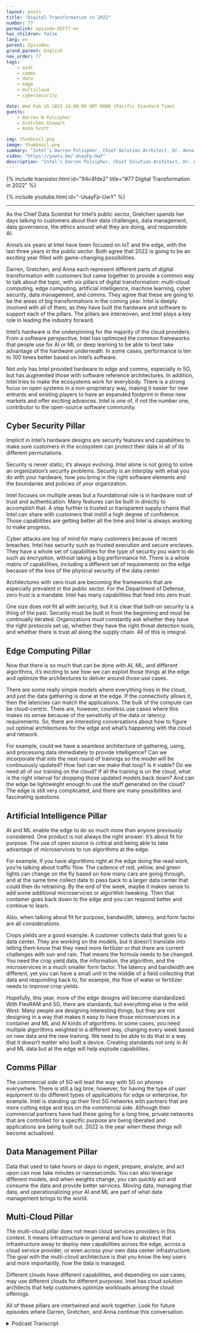 ```yaml
---
layout: posts
title: "Digital Transformation in 2022"
number: 77
permalink: episode-EDT77-en
has_children: false
lang: en
parent: Episodes
grand_parent: English
nav_order: 77
tags:
    - aiml
    - comms
    - data
    - edge
    - multicloud
    - cybersecurity

date: Wed Feb 16 2022 16:00:00 GMT-0800 (Pacific Standard Time)
guests:
    - Darren W Pulsipher
    - Gretchen Stewart
    - Anna Scott

img: thumbnail.png
image: thumbnail.png
summary: "Intel’s Darren Pulsipher, Chief Solution Architect, Dr. Anna Scott, Chief Edge Architect, and Gretchen Stewart, Chief Data Scientist discuss the six pillars of digital transformation in 2022: multi-cloud computing, edge computing, artificial intelligence, machine learning, cyber security, data management, and comms. "
video: "https://youtu.be/-UsayFp-UwY"
description: "Intel’s Darren Pulsipher, Chief Solution Architect, Dr. Anna Scott, Chief Edge Architect, and Gretchen Stewart, Chief Data Scientist discuss the six pillars of digital transformation in 2022: multi-cloud computing, edge computing, artificial intelligence, machine learning, cyber security, data management, and comms. "
---
```


<div>
{% include transistor.html id="94c4fde2" title="#77 Digital Transformation in 2022" %}

{% include youtube.html id="-UsayFp-UwY" %}
</div>

---

As the Chief Data Scientist for Intel’s public sector, Gretchen spends her days talking to customers about their data challenges, data management, data governance, the ethics around what they are doing, and responsible AI.

Anna’s six years at Intel have been focused on IoT and the edge, with the last three years in the public sector. Both agree that 2022 is going to be an exciting year filled with game-changing possibilities.

Darren, Gretchen, and Anna each represent different parts of digital transformation with customers but came together to provide a common way to talk about the topic, with six pillars of digital transformation: multi-cloud computing, edge computing, artificial intelligence, machine learning, cyber security, data management, and comms.  They agree that these are going to be the areas of big transformations in the coming year. Intel is deeply involved with all of them, as they have built the hardware and software to support each of the pillars. The pillars are interwoven, and Intel plays a key role in leading the industry forward.

Intel’s hardware is the underpinning for the majority of the cloud providers. From a software perspective, Intel has optimized the common frameworks that people use for AI or ML or deep learning to be able to best take advantage of the hardware underneath. In some cases, performance is ten to 100 times better based on Intel’s software.

Not only has Intel provided hardware to edge and comms, especially in 5G, but has augmented those with software reference architectures. In addition, Intel tries to make the ecosystems work for everybody. There is a strong focus on open systems in a non-proprietary way, making it easier for new entrants and existing players to have an expanded footprint in these new markets and offer exciting advances.  Intel is one of, if not the number one, contributor to the open-source software community.

## Cyber Security Pillar

Implicit in Intel’s hardware designs are security features and capabilities to make sure customers in the ecosystem can protect their data in all of its different permutations.

Security is never static; it’s always evolving. Intel alone is not going to solve an organization’s security problems. Security is an interplay with what you do with your hardware, how you bring in the right software elements and the boundaries and policies of your organization.

Intel focuses on multiple areas but a foundational role is in hardware root of trust and authentication. Many features can be built in directly to accomplish that. A step further is trusted or transparent supply chains that Intel can share with customers that instill a high degree of confidence. Those capabilities are getting better all the time and Intel is always working to make progress.

Cyber attacks are top of mind for many customers because of recent breaches. Intel has security such as trusted execution and secure enclaves. They have a whole set of capabilities for the type of security you want to do such as encryption, without taking a big performance hit. There is a whole matrix of capabilities, including a different set of requirements on the edge because of the loss of the physical security of the data center.

Architectures with zero trust are becoming the frameworks that are especially prevalent in the public sector. For the Department of Defense, zero trust is a mandate. Intel has many capabilities that feed into zero trust.

One size does not fit all with security, but it is clear that bolt-on security is a thing of the past. Security must be built in from the beginning and must be continually iterated. Organizations must constantly ask whether they have the right protocols set up, whether they have the right threat detection tools, and whether there is trust all along the supply chain. All of this is integral.

## Edge Computing Pillar

Now that there is so much that can be done with AI, ML, and different algorithms, it’s exciting to see how we can exploit those things at the edge and optimize the architectures to deliver around those use cases.

There are some really simple models where everything lives in the cloud, and just the data gathering is done at the edge. If the connectivity allows it, then the latencies can match the applications. The bulk of the compute can be cloud-centric. There are, however, countless use cases where this makes no sense because of the sensitivity of the data or latency requirements. So, there are interesting conversations about how to figure out optimal architectures for the edge and what’s happening with the cloud and network.

For example, could we have a seamless architecture of gathering, using, and processing data immediately to provide intelligence? Can we incorporate that into the next round of trainings so the model will be continuously updated? How fast can we make that loop? Is it viable? Do we need all of our training on the cloud?  If all the training is on the cloud, what is the right interval for dropping those updated models back down?  And can the edge be lightweight enough to use the stuff generated on the cloud? The edge is still very complicated, and there are many possibilities and fascinating questions.

## Artificial Intelligence Pillar

AI and ML enable the edge to do so much more than anyone previously considered. One product is not always the right answer: It’s about fit for purpose. The use of open source is critical and being able to take advantage of microservices to run algorithms at the edge.

For example, if you have algorithms right at the edge doing the read work, you’re talking about traffic flow. The cadence of red, yellow, and green lights can change on the fly based on how many cars are going through, and at the same time collect data to pass back to a larger data center that could then do retraining. By the end of the week, maybe it makes sense to add some additional microservices or algorithm tweaking. Then that container goes back down to the edge and you can respond better and continue to learn.

Also, when talking about fit for purpose, bandwidth, latency, and form factor are all considerations.

Crops yields are a good example. A customer collects data that goes to a data center. They are working on the models, but it doesn’t translate into letting them know that they need more fertilizer or that there are current challenges with sun and rain. That means the formula needs to be changed. You need the crop yield data, the information, the algorithm, and the microservices in a much smaller form factor. The latency and bandwidth are different, yet you can have a small unit in the middle of a field collecting that data and responding back to, for example, the flow of water or fertilizer needs to improve crop yields.

Hopefully, this year, more of the edge designs will become standardized. With FlexRAM and 5G, there are standards, but everything else is the wild West. Many people are designing interesting things, but they are not designing in a way that makes it easy to have those microservices in a container and ML and AI kinds of algorithms. In some cases, you need multiple algorithms weighted in a different way, changing every week based on new data and the new training. We need to be able to do that in a way that it doesn’t matter who built a device. Creating standards not only in AI and ML data but at the edge will help explode capabilities.

## Comms Pillar

The commercial side of 5G will lead the way with 5G on phones everywhere. There is still a lag time, however, for having the type of user equipment to do different types of applications for edge or enterprise, for example. Intel is standing up their first 5G networks with partners that are more cutting edge and less on the commercial side. Although their commercial partners have had these going for a long time, private networks that are controlled for a specific purpose are being liberated and applications are being built out. 2022 is the year when these things will become actualized.

## Data Management Pillar

Data that used to take hours or days to ingest, prepare, analyze, and act upon can now take minutes or nanoseconds. You can also leverage different models, and when weights change, you can quickly act and consume the data and provide better services. Moving data, managing that data, and operationalizing your AI and ML are part of what data management brings to the world.

## Multi-Cloud Pillar

The multi-cloud pillar does not mean cloud services providers in this context. It means infrastructure in general and how to abstract that infrastructure away to deploy new capabilities across the edge, across a cloud service provider, or even across your own data center infrastructure. The goal with the multi-cloud architecture is that you know the key users and more importantly, how the data is managed.

Different clouds have different capabilities, and depending on use cases, may use different clouds for different purposes. Intel has cloud solution architects that help customers optimize workloads among the cloud offerings.

All of these pillars are intertwined and work together. Look for future episodes where Darren, Gretchen, and Anna continue this conversation. 



<details>
<summary> Podcast Transcript </summary>

<p></p>

</details>
